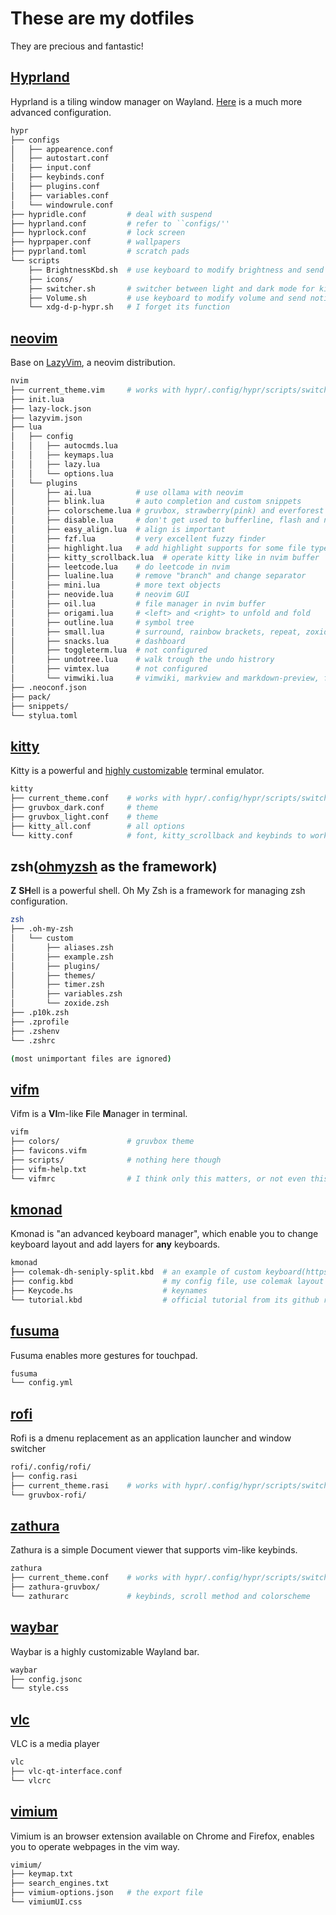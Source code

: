 <!---
vim:nospell:nowrap
--->
# These are my dotfiles
They are precious and fantastic!

## [Hyprland](https://hyprland.org)
Hyprland is a tiling window manager on Wayland. [Here](https://github.com/JaKooLit/Arch-Hyprland)
is a much more advanced configuration.
```sh
hypr
├── configs
│   ├── appearence.conf
│   ├── autostart.conf
│   ├── input.conf
│   ├── keybinds.conf
│   ├── plugins.conf
│   ├── variables.conf
│   └── windowrule.conf
├── hypridle.conf         # deal with suspend
├── hyprland.conf         # refer to ``configs/''
├── hyprlock.conf         # lock screen
├── hyprpaper.conf        # wallpapers
├── pyprland.toml         # scratch pads
└── scripts
    ├── BrightnessKbd.sh  # use keyboard to modify brightness and send notifications
    ├── icons/
    ├── switcher.sh       # switcher between light and dark mode for kitty, nvim, rofi and zathura
    ├── Volume.sh         # use keyboard to modify volume and send notifications
    └── xdg-d-p-hypr.sh   # I forget its function
```

## [neovim](https://github.com/neovim/neovim)
Base on [LazyVim](https://lazyvim.org), a neovim distribution.
```sh
nvim
├── current_theme.vim     # works with hypr/.config/hypr/scripts/switcher.sh, in .gitignore
├── init.lua
├── lazy-lock.json
├── lazyvim.json
├── lua
│   ├── config
│   │   ├── autocmds.lua
│   │   ├── keymaps.lua
│   │   ├── lazy.lua
│   │   └── options.lua
│   └── plugins
│       ├── ai.lua          # use ollama with neovim
│       ├── blink.lua       # auto completion and custom snippets
│       ├── colorscheme.lua # gruvbox, strawberry(pink) and everforest colorscheme
│       ├── disable.lua     # don't get used to bufferline, flash and noice
│       ├── easy_align.lua  # align is important
│       ├── fzf.lua         # very excellent fuzzy finder
│       ├── highlight.lua   # add highlight supports for some file types
│       ├── kitty_scrollback.lua  # operate kitty like in nvim buffer
│       ├── leetcode.lua    # do leetcode in nvim
│       ├── lualine.lua     # remove "branch" and change separator
│       ├── mini.lua        # more text objects
│       ├── neovide.lua     # neovim GUI
│       ├── oil.lua         # file manager in nvim buffer
│       ├── origami.lua     # <left> and <right> to unfold and fold
│       ├── outline.lua     # symbol tree
│       ├── small.lua       # surround, rainbow brackets, repeat, zoxide, maximize and sideways
│       ├── snacks.lua      # dashboard
│       ├── toggleterm.lua  # not configured
│       ├── undotree.lua    # walk trough the undo histrory
│       ├── vimtex.lua      # not configured
│       └── vimwiki.lua     # vimwiki, markview and markdown-preview, for taking notes
├── .neoconf.json
├── pack/
├── snippets/
└── stylua.toml
```

## [kitty](https://sw.kovidgoyal.net/kitty)
 Kitty is a powerful and [highly customizable](https://sw.kovidgoyal.net/kitty/conf)
 terminal emulator.
```sh
kitty
├── current_theme.conf    # works with hypr/.config/hypr/scripts/switcher.sh, in .gitignore
├── gruvbox_dark.conf     # theme
├── gruvbox_light.conf    # theme
├── kitty_all.conf        # all options
└── kitty.conf            # font, kitty_scrollback and keybinds to work like tmux
```

## zsh([ohmyzsh](https://github.com/ohmyzsh/ohmyzsh) as the framework)
**Z** **SH**ell is a powerful shell. Oh My Zsh is a framework for managing zsh
configuration.
```sh
zsh
├── .oh-my-zsh
│   └── custom
│       ├── aliases.zsh
│       ├── example.zsh
│       ├── plugins/
│       ├── themes/
│       ├── timer.zsh
│       ├── variables.zsh
│       └── zoxide.zsh
├── .p10k.zsh
├── .zprofile
├── .zshenv
└── .zshrc

(most unimportant files are ignored)
```

## [vifm](https://github.com/vifm/vifm)
Vifm is a **VI**m-like **F**ile **M**anager in terminal.
```sh
vifm
├── colors/               # gruvbox theme
├── favicons.vifm
├── scripts/              # nothing here though
├── vifm-help.txt
└── vifmrc                # I think only this matters, or not even this...
```

## [kmonad](https://github.com/kmonad/kmonad)
Kmonad is "an advanced keyboard manager", which enable you to change keyboard
layout and add layers for __any__ keyboards.
```sh
kmonad
├── colemak-dh-seniply-split.kbd  # an example of custom keyboard(https://stevep99.github.io/seniply/)
├── config.kbd                    # my config file, use colemak layout and many many layers
├── Keycode.hs                    # keynames
└── tutorial.kbd                  # official tutorial from its github repo
```

## [fusuma](https://github.com/iberianpig/fusuma)
Fusuma enables more gestures for touchpad.
```sh
fusuma
└── config.yml
```

## [rofi](https://github.com/davatorium/rofi)
Rofi is a dmenu replacement as an application launcher and window switcher
```sh
rofi/.config/rofi/
├── config.rasi
├── current_theme.rasi    # works with hypr/.config/hypr/scripts/switcher.sh, in .gitignore
└── gruvbox-rofi/
```

## [zathura](https://github.com/pwmt/zathura)
Zathura is a simple Document viewer that supports vim-like keybinds.
```sh
zathura
├── current_theme.conf    # works with hypr/.config/hypr/scripts/switcher.sh, in .gitignore
├── zathura-gruvbox/
└── zathurarc             # keybinds, scroll method and colorscheme
```

## [waybar](https://github.com/Alexays/Waybar)
Waybar is a highly customizable Wayland bar.
```sh
waybar
├── config.jsonc
└── style.css
```

## [vlc](https://www.videolan.org/vlc/)
VLC is a media player
```sh
vlc
├── vlc-qt-interface.conf
└── vlcrc
```

## [vimium](https://github.com/philc/vimium)
Vimium is an browser extension available on Chrome and Firefox, enables you to
operate webpages in the vim way.
```sh
vimium/
├── keymap.txt
├── search_engines.txt
├── vimium-options.json   # the export file
└── vimiumUI.css
```
